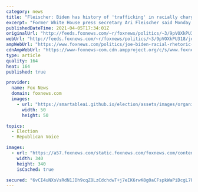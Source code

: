 ```yaml
---
category: news
title: "Fleischer: Biden has history of 'trafficking' in racially charged rhetoric against opponents"
excerpt: "Former White House press secretary Ari Fleischer said Monday that President Biden has a history of using racially charged rhetoric against his political opponents, most recently, comparing the Georgia voting law with Jim Crow. "
publishedDateTime: 2021-04-05T17:34:01Z
originalUrl: "http://feeds.foxnews.com/~r/foxnews/politics/~3/9pVOXkPU318/joe-biden-racial-rhetoric-fleischer-jim-crow-georgia"
webUrl: "http://feeds.foxnews.com/~r/foxnews/politics/~3/9pVOXkPU318/joe-biden-racial-rhetoric-fleischer-jim-crow-georgia"
ampWebUrl: "https://www.foxnews.com/politics/joe-biden-racial-rhetoric-fleischer-jim-crow-georgia.amp"
cdnAmpWebUrl: "https://www-foxnews-com.cdn.ampproject.org/c/s/www.foxnews.com/politics/joe-biden-racial-rhetoric-fleischer-jim-crow-georgia.amp"
type: article
quality: 164
heat: 164
published: true

provider:
  name: Fox News
  domain: foxnews.com
  images:
    - url: "https://smartableai.github.io/election/assets/images/organizations/foxnews.com-50x50.jpg"
      width: 50
      height: 50

topics:
  - Election
  - Republican Voice

images:
  - url: "https://a57.foxnews.com/static.foxnews.com/foxnews.com/content/uploads/2018/09/340/340/fox-news.jpg?ve=1&tl=1"
    width: 340
    height: 340
    isCached: true

secured: "6vCI4uNXsVsRdN1JDh9cqZ8LzCdchdwT+j7eIK6rwK8g0aCFspkWaPiDcgL7FXtq61caOlr9o6L+OESub4Q8CfW6Eu/3me9y7iWG0qbv317DWeB3yY7tHGMGRRQmppvrLOtRAch8/QSflQnX3IBOSqbzSHjNXFFCuMy4o3D49mD133Cl0He0DEwbmKr5Ml5ppVAZBc6xlkzZCYb2H2GNNXhgUYyU7W/2nr9jMInvWerNoiBMq2Grc03Q8884fNjo7GXfuvNF8IIEgOJgzEY0XCQYXN0ClasqcZICFav5073r/cwwgdc8h4sEA3oNdYrtbo9OYJNv5vnR3zKd99vwwFiSrTM2OGnEAvaeUsBxwmQ=;I7DA29wzcJTqR8sgTh6xeQ=="
---
```


